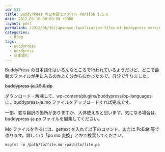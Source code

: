 ```yaml
---
id: 531
title: BuddyPress の日本語化ファイル Version 1.5.6
date: 2012-06-16 00:00:00 +0900
layout: post
permalink: /2012/06/16/japanese-localization-files-of-buddypress-version-156/
categories:
  - Blog
tags:
  - BuddyPress
  - Wordpress
  - 日本語化
---
```

BuddyPress の日本語化はいろんなところで行われているようだけど、どこで最新のファイルが手に入るのかよく分からなかったので、自分で作りました。
  
~~buddypress-ja_1.5.6.zip~~

<!--more-->

ダウンロード・解凍して、wp-content/plugins/buddypress/bp-languages に、buddypress-ja.mo ファイルをアップロードすれば完成です。
  
一部、変な翻訳の箇所がありますが、大体使えると思います。気になる場合は、buddypress-ja.po ファイルを編集してください。

Mo ファイルを作るには、gettext を入れて以下のコマンド、または PoEdit 等で作ります。詳しくは「po mo 変換」とかで検索してください。
  
`msgfmt -o /path/to/file.mo /path/to/file.po`
